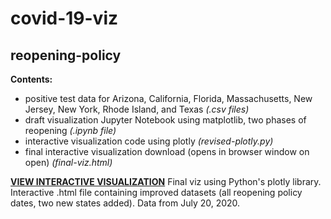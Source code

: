 # covid-19-viz

## reopening-policy

**Contents:**
- positive test data for Arizona, California, Florida, Massachusetts, New Jersey, New York, Rhode Island, and Texas *(.csv files)*
- draft visualization Jupyter Notebook using matplotlib, two phases of reopening *(.ipynb file)*
- interactive visualization code using plotly *(revised-plotly.py)*
- final interactive visualization download (opens in browser window on open) *(final-viz.html)*

[**VIEW INTERACTIVE VISUALIZATION**](https://estaudere-covid-19-viz.imfast.io/reopening-policy/final-viz.html) Final viz using Python's plotly library. Interactive .html file containing improved datasets (all reopening policy dates, two new states added). Data from July 20, 2020.
